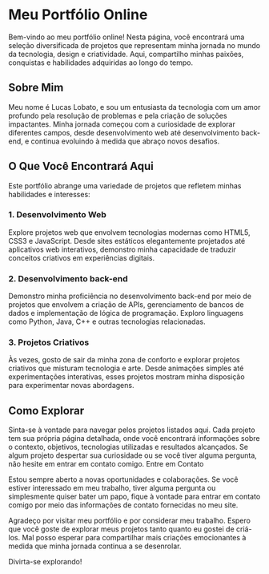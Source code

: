 # Meu Portfólio Online

Bem-vindo ao meu portfólio online! Nesta página, você encontrará uma seleção diversificada de projetos que representam minha jornada no mundo da tecnologia, design e criatividade. Aqui, compartilho minhas paixões, conquistas e habilidades adquiridas ao longo do tempo.

## Sobre Mim

Meu nome é Lucas Lobato, e sou um entusiasta da tecnologia com um amor profundo pela resolução de problemas e pela criação de soluções impactantes. Minha jornada começou com a curiosidade de explorar diferentes campos, desde desenvolvimento web até desenvolvimento back-end, e continua evoluindo à medida que abraço novos desafios.

## O Que Você Encontrará Aqui

Este portfólio abrange uma variedade de projetos que refletem minhas habilidades e interesses:
### 1. Desenvolvimento Web

Explore projetos web que envolvem tecnologias modernas como HTML5, CSS3 e JavaScript. Desde sites estáticos elegantemente projetados até aplicativos web interativos, demonstro minha capacidade de traduzir conceitos criativos em experiências digitais.
### 2. Desenvolvimento back-end

Demonstro minha proficiência no desenvolvimento back-end por meio de projetos que envolvem a criação de APIs, gerenciamento de bancos de dados e implementação de lógica de programação. Exploro linguagens como Python, Java, C++ e outras tecnologias relacionadas.
### 3. Projetos Criativos

Às vezes, gosto de sair da minha zona de conforto e explorar projetos criativos que misturam tecnologia e arte. Desde animações simples até experimentações interativas, esses projetos mostram minha disposição para experimentar novas abordagens.

## Como Explorar

Sinta-se à vontade para navegar pelos projetos listados aqui. Cada projeto tem sua própria página detalhada, onde você encontrará informações sobre o contexto, objetivos, tecnologias utilizadas e resultados alcançados. Se algum projeto despertar sua curiosidade ou se você tiver alguma pergunta, não hesite em entrar em contato comigo.
Entre em Contato

Estou sempre aberto a novas oportunidades e colaborações. Se você estiver interessado em meu trabalho, tiver alguma pergunta ou simplesmente quiser bater um papo, fique à vontade para entrar em contato comigo por meio das informações de contato fornecidas no meu site.

Agradeço por visitar meu portfólio e por considerar meu trabalho. Espero que você goste de explorar meus projetos tanto quanto eu gostei de criá-los. Mal posso esperar para compartilhar mais criações emocionantes à medida que minha jornada continua a se desenrolar.

Divirta-se explorando!


